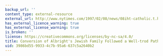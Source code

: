 ```yaml
---
backup_url: ''
content_type: external-resource
external_url: http://www.nytimes.com/1997/02/08/news/08iht-catholic.t.html
has_external_licence_warning: true
has_external_license_warning: true
is_broken: ''
license: https://creativecommons.org/licenses/by-nc-sa/4.0/
title: Conversion of Albright's Jewish Family Followed a Well-trod Path
uid: 3986bd55-9933-4c7b-95a6-637c5a2640b2
---
```

